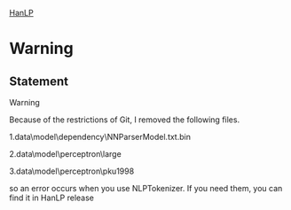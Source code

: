 [HanLP](https://github.com/hankcs/HanLP)

# Warning

## Statement

> [!WARNING]
> Because of the restrictions of Git, I removed the following files.
> 
> 1.data\model\dependency\NNParserModel.txt.bin
> 
> 2.data\model\perceptron\large
> 
> 3.data\model\perceptron\pku1998
> 
> so an error occurs when you use NLPTokenizer. If you need them, you can find it in HanLP release

